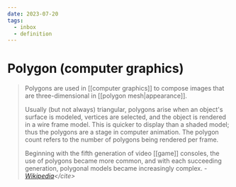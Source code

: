 ```yaml
---
date: 2023-07-20
tags:
  - inbox
  - definition
---
```


# Polygon (computer graphics)

> Polygons are used in [[computer graphics]] to compose images that are
> three-dimensional in [[polygon mesh|appearance]].
>
> Usually (but not always) triangular, polygons arise when an object's surface
> is modeled, vertices are selected, and the object is rendered in a wire frame
> model. This is quicker to display than a shaded model; thus the polygons are a
> stage in computer animation. The polygon count refers to the number of
> polygons being rendered per frame.
>
> Beginning with the fifth generation of video [[game]] consoles, the use of
> polygons became more common, and with each succeeding generation, polygonal
> models became increasingly complex.
> -&thinsp;<cite>[Wikipedia](https://en.wikipedia.org/wiki/Polygon_\(computer_graphics\))</cite>
